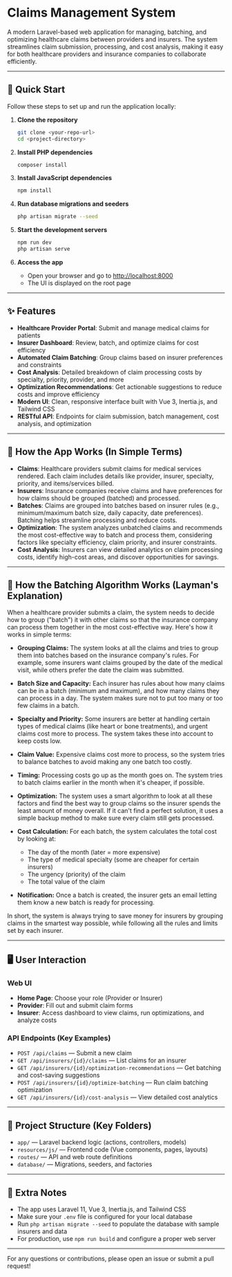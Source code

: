 # Claims Management System

A modern Laravel-based web application for managing, batching, and optimizing healthcare claims between providers and insurers. The system streamlines claim submission, processing, and cost analysis, making it easy for both healthcare providers and insurance companies to collaborate efficiently.

---

## 🚀 Quick Start

Follow these steps to set up and run the application locally:

1. **Clone the repository**
   ```bash
   git clone <your-repo-url>
   cd <project-directory>
   ```

2. **Install PHP dependencies**
   ```bash
   composer install
   ```

3. **Install JavaScript dependencies**
   ```bash
   npm install
   ```

4. **Run database migrations and seeders**
   ```bash
   php artisan migrate --seed
   ```

5. **Start the development servers**
   ```bash
   npm run dev
   php artisan serve
   ```

6. **Access the app**
   - Open your browser and go to [http://localhost:8000](http://localhost:8000)
   - The UI is displayed on the root page

---

## ✨ Features

- **Healthcare Provider Portal**: Submit and manage medical claims for patients
- **Insurer Dashboard**: Review, batch, and optimize claims for cost efficiency
- **Automated Claim Batching**: Group claims based on insurer preferences and constraints
- **Cost Analysis**: Detailed breakdown of claim processing costs by specialty, priority, provider, and more
- **Optimization Recommendations**: Get actionable suggestions to reduce costs and improve efficiency
- **Modern UI**: Clean, responsive interface built with Vue 3, Inertia.js, and Tailwind CSS
- **RESTful API**: Endpoints for claim submission, batch management, cost analysis, and optimization

---

## 🧩 How the App Works (In Simple Terms)

- **Claims**: Healthcare providers submit claims for medical services rendered. Each claim includes details like provider, insurer, specialty, priority, and items/services billed.
- **Insurers**: Insurance companies receive claims and have preferences for how claims should be grouped (batched) and processed.
- **Batches**: Claims are grouped into batches based on insurer rules (e.g., minimum/maximum batch size, daily capacity, date preferences). Batching helps streamline processing and reduce costs.
- **Optimization**: The system analyzes unbatched claims and recommends the most cost-effective way to batch and process them, considering factors like specialty efficiency, claim priority, and insurer constraints.
- **Cost Analysis**: Insurers can view detailed analytics on claim processing costs, identify high-cost areas, and discover opportunities for savings.

---

## 🧠 How the Batching Algorithm Works (Layman's Explanation)

When a healthcare provider submits a claim, the system needs to decide how to group ("batch") it with other claims so that the insurance company can process them together in the most cost-effective way. Here's how it works in simple terms:

- **Grouping Claims:** The system looks at all the claims and tries to group them into batches based on the insurance company's rules. For example, some insurers want claims grouped by the date of the medical visit, while others prefer the date the claim was submitted.

- **Batch Size and Capacity:** Each insurer has rules about how many claims can be in a batch (minimum and maximum), and how many claims they can process in a day. The system makes sure not to put too many or too few claims in a batch.

- **Specialty and Priority:** Some insurers are better at handling certain types of medical claims (like heart or bone treatments), and urgent claims cost more to process. The system takes these into account to keep costs low.

- **Claim Value:** Expensive claims cost more to process, so the system tries to balance batches to avoid making any one batch too costly.

- **Timing:** Processing costs go up as the month goes on. The system tries to batch claims earlier in the month when it's cheaper, if possible.

- **Optimization:** The system uses a smart algorithm to look at all these factors and find the best way to group claims so the insurer spends the least amount of money overall. If it can't find a perfect solution, it uses a simple backup method to make sure every claim still gets processed.

- **Cost Calculation:** For each batch, the system calculates the total cost by looking at:
  - The day of the month (later = more expensive)
  - The type of medical specialty (some are cheaper for certain insurers)
  - The urgency (priority) of the claim
  - The total value of the claim

- **Notification:** Once a batch is created, the insurer gets an email letting them know a new batch is ready for processing.

In short, the system is always trying to save money for insurers by grouping claims in the smartest way possible, while following all the rules and limits set by each insurer.

---

## 🖥️ User Interaction

### Web UI
- **Home Page**: Choose your role (Provider or Insurer)
- **Provider**: Fill out and submit claim forms
- **Insurer**: Access dashboard to view claims, run optimizations, and analyze costs

### API Endpoints (Key Examples)
- `POST /api/claims` — Submit a new claim
- `GET /api/insurers/{id}/claims` — List claims for an insurer
- `GET /api/insurers/{id}/optimization-recommendations` — Get batching and cost-saving suggestions
- `POST /api/insurers/{id}/optimize-batching` — Run claim batching optimization
- `GET /api/insurers/{id}/cost-analysis` — View detailed cost analytics

---

## 📁 Project Structure (Key Folders)

- `app/` — Laravel backend logic (actions, controllers, models)
- `resources/js/` — Frontend code (Vue components, pages, layouts)
- `routes/` — API and web route definitions
- `database/` — Migrations, seeders, and factories


---

## 📝 Extra Notes

- The app uses Laravel 11, Vue 3, Inertia.js, and Tailwind CSS
- Make sure your `.env` file is configured for your local database
- Run `php artisan migrate --seed` to populate the database with sample insurers and data
- For production, use `npm run build` and configure a proper web server

---

For any questions or contributions, please open an issue or submit a pull request!



